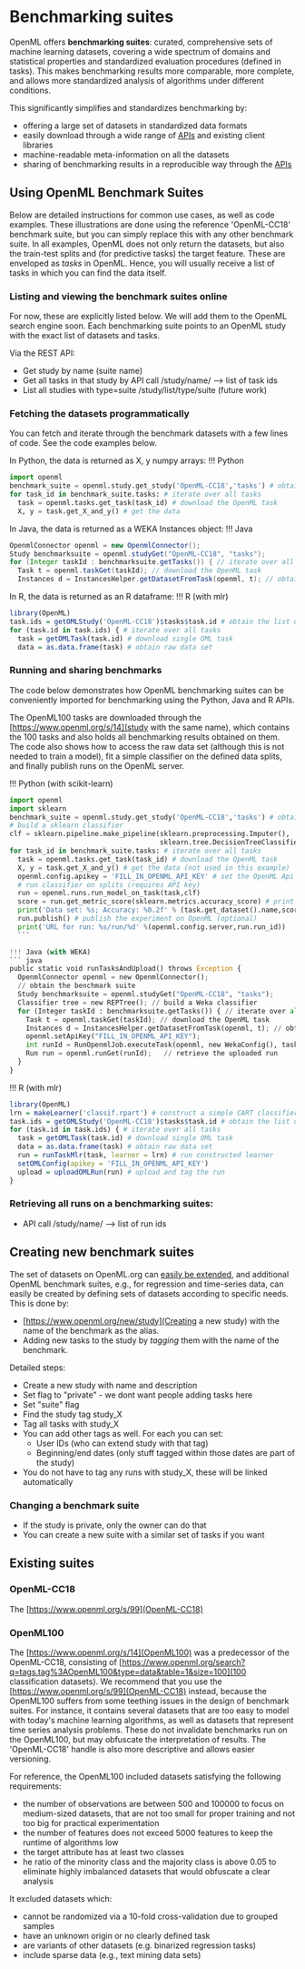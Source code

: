 # Benchmarking suites

OpenML offers <b>benchmarking suites</b>: curated, comprehensive sets of machine learning datasets,
covering a wide spectrum of domains and statistical properties and standardized evaluation procedures (defined in tasks).
This makes benchmarking results more comparable, more complete, and allows more standardized analysis of algorithms under different conditions.

This significantly simplifies and standardizes benchmarking by:
- offering a large set of datasets in standardized data formats
- easily download through a wide range of [APIs](APIs) and existing client libraries
- machine-readable meta-information on all the datasets
- sharing of benchmarking results in a reproducible way through the [APIs](APIs)

## Using OpenML Benchmark Suites
Below are detailed instructions for common use cases, as well as code examples. These illustrations are done using the reference 'OpenML-CC18' benchmark suite, but you can simply replace this with any other benchmark suite. In all examples, OpenML does not only return the datasets, but also the train-test splits and (for predictive tasks) the target feature. These are enveloped as _tasks_ in OpenML. Hence, you will usually receive a list of tasks in which you can find the data itself.

### Listing and viewing the benchmark suites online
For now, these are explicitly listed below. We will add them to the OpenML search engine soon.
Each benchmarking suite points to an OpenML study with the exact list of datasets and tasks.

Via the REST API:
- Get study by name (suite name)
- Get all tasks in that study by API call /study/name/<studyname> --> list of task ids
- List all studies with type=suite /study/list/type/suite (future work)

### Fetching the datasets programmatically
You can fetch and iterate through the benchmark datasets with a few lines of code. See the code examples below.

In Python, the data is returned as X, y numpy arrays:
!!! Python
  ``` python
  import openml
  benchmark_suite = openml.study.get_study('OpenML-CC18','tasks') # obtain the benchmark suite
  for task_id in benchmark_suite.tasks: # iterate over all tasks
    task = openml.tasks.get_task(task_id) # download the OpenML task
    X, y = task.get_X_and_y() # get the data
  ```

In Java, the data is returned as a WEKA Instances object:
!!! Java
  ``` java
  OpenmlConnector openml = new OpenmlConnector();
  Study benchmarksuite = openml.studyGet("OpenML-CC18", "tasks");
  for (Integer taskId : benchmarksuite.getTasks()) { // iterate over all tasks
    Task t = openml.taskGet(taskId); // download the OpenML task
    Instances d = InstancesHelper.getDatasetFromTask(openml, t); // obtain the dataset
  ```

In R, the data is returned as an R dataframe:
!!! R (with mlr)
  ``` r
  library(OpenML)
  task.ids = getOMLStudy('OpenML-CC18')$tasks$task.id # obtain the list of suggested tasks
  for (task.id in task.ids) { # iterate over all tasks
    task = getOMLTask(task.id) # download single OML task
    data = as.data.frame(task) # obtain raw data set
  ```

### Running and sharing benchmarks
The code below demonstrates how OpenML benchmarking suites can be conveniently imported for benchmarking using the Python, Java and R APIs.

The OpenML100 tasks are downloaded through the [https://www.openml.org/s/14](study with the same name)</a>,
which contains the 100 tasks and also holds all benchmarking results obtained on them. The code also shows how to access the raw data set (although this is not needed to train a model),
fit a simple classifier on the defined data splits, and finally publish runs on the OpenML server.

!!! Python (with scikit-learn)
  ``` python
  import openml
  import sklearn
  benchmark_suite = openml.study.get_study('OpenML-CC18','tasks') # obtain the benchmark suite
  # build a sklearn classifier
  clf = sklearn.pipeline.make_pipeline(sklearn.preprocessing.Imputer(),
                                       sklearn.tree.DecisionTreeClassifier())
  for task_id in benchmark_suite.tasks: # iterate over all tasks
    task = openml.tasks.get_task(task_id) # download the OpenML task
    X, y = task.get_X_and_y() # get the data (not used in this example)
    openml.config.apikey = 'FILL_IN_OPENML_API_KEY' # set the OpenML Api Key
    # run classifier on splits (requires API key)
    run = openml.runs.run_model_on_task(task,clf)
    score = run.get_metric_score(sklearn.metrics.accuracy_score) # print accuracy score
    print('Data set: %s; Accuracy: %0.2f' % (task.get_dataset().name,score.mean()))
    run.publish() # publish the experiment on OpenML (optional)
    print('URL for run: %s/run/%d' %(openml.config.server,run.run_id))
    ```

!!! Java (with WEKA)
  ``` java
  public static void runTasksAndUpload() throws Exception {
    OpenmlConnector openml = new OpenmlConnector();
    // obtain the benchmark suite
    Study benchmarksuite = openml.studyGet("OpenML-CC18", "tasks");
    Classifier tree = new REPTree(); // build a Weka classifier
    for (Integer taskId : benchmarksuite.getTasks()) { // iterate over all tasks
      Task t = openml.taskGet(taskId); // download the OpenML task
      Instances d = InstancesHelper.getDatasetFromTask(openml, t); // obtain the dataset
      openml.setApiKey("FILL_IN_OPENML_API_KEY");
      int runId = RunOpenmlJob.executeTask(openml, new WekaConfig(), taskId, tree);
      Run run = openml.runGet(runId);   // retrieve the uploaded run
    }
  }
  ```

!!! R (with mlr)
  ``` r
  library(OpenML)
  lrn = makeLearner('classif.rpart') # construct a simple CART classifier
  task.ids = getOMLStudy('OpenML-CC18')$tasks$task.id # obtain the list of suggested tasks
  for (task.id in task.ids) { # iterate over all tasks
    task = getOMLTask(task.id) # download single OML task
    data = as.data.frame(task) # obtain raw data set
    run = runTaskMlr(task, learner = lrn) # run constructed learner
    setOMLConfig(apikey = 'FILL_IN_OPENML_API_KEY')
    upload = uploadOMLRun(run) # upload and tag the run
  }
```

### Retrieving all runs on a benchmarking suites:
- API call /study/name/<studyname> --> list of run ids

## Creating new benchmark suites
The set of datasets on OpenML.org can <a href="https://www.openml.org/new/data">easily be extended</a>, and additional OpenML benchmark suites,
e.g., for regression and time-series data, can easily be created by defining sets of datasets according to specific needs.
This is done by:
* [https://www.openml.org/new/study](Creating a new study) with the name of the benchmark as the alias.
* Adding new tasks to the study by _tagging_ them with the name of the benchmark.

Detailed steps:
- Create a new study with name and description
- Set flag to "private" - we dont want people adding tasks here
- Set "suite" flag
- Find the study tag study_X
- Tag all tasks with study_X
- You can add other tags as well. For each you can set:
    - User IDs (who can extend study with that tag)
    - Beginning/end dates (only stuff tagged within those dates are part of the study)
- You do not have to tag any runs with study_X, these will be linked automatically

### Changing a benchmark suite
- If the study is private, only the owner can do that
- You can create a new suite with a similar set of tasks if you want


## Existing suites

### OpenML-CC18
The [https://www.openml.org/s/99](OpenML-CC18)


### OpenML100  
The [https://www.openml.org/s/14](OpenML100) was a predecessor of the OpenML-CC18, consisting of [https://www.openml.org/search?q=tags.tag%3AOpenML100&type=data&table=1&size=100](100 classification datasets)</a>. We recommend that you use the [https://www.openml.org/s/99](OpenML-CC18) instead, because the OpenML100 suffers from some teething issues in the design of benchmark suites. For instance, it contains several datasets that are too easy to model with today's machine learning algorithms, as well as datasets that represent time series analysis problems. These do not invalidate benchmarks run on the OpenML100, but may obfuscate the interpretation of results. The 'OpenML-CC18' handle is also more descriptive and allows easier versioning.

For reference, the OpenML100 included datasets satisfying the following requirements:  

* the number of observations are between 500 and 100000 to focus on medium-sized datasets, that are not too small for proper training and not too big for practical experimentation
* the number of features does not exceed 5000 features to keep the runtime of algorithms low
* the target attribute has at least two classes
* he ratio of the minority class and the majority class is above 0.05 to eliminate highly imbalanced datasets that would obfuscate a clear analysis


It excluded datasets which:  

* cannot be randomized via a 10-fold cross-validation due to grouped samples
* have an unknown origin or no clearly defined task
* are variants of other datasets (e.g. binarized regression tasks)
* include sparse data (e.g., text mining data sets)
